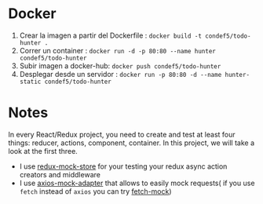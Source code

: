 # Docker

1. Crear la imagen a partir del Dockerfile : `docker build -t condef5/todo-hunter . `
2. Correr un container : `docker run -d -p 80:80 --name hunter condef5/todo-hunter`
3. Subir imagen a docker-hub: `docker push condef5/todo-hunter`
4. Desplegar desde un servidor : `docker run -p 80:80 -d --name hunter-static condef5/todo-hunter`

# Notes

In every React/Redux project, you need to create and test at least four things: reducer, actions, component, container. In this project, we will take a look at the first three.
 
* I use [redux-mock-store](https://github.com/arnaudbenard/redux-mock-store) for your testing your redux async action creators and middleware
* I use [axios-mock-adapter](https://github.com/ctimmerm/axios-mock-adapter) that allows to easily mock requests( if you use `fetch` instead of `axios` you can try [fetch-mock](https://github.com/wheresrhys/fetch-mock))
